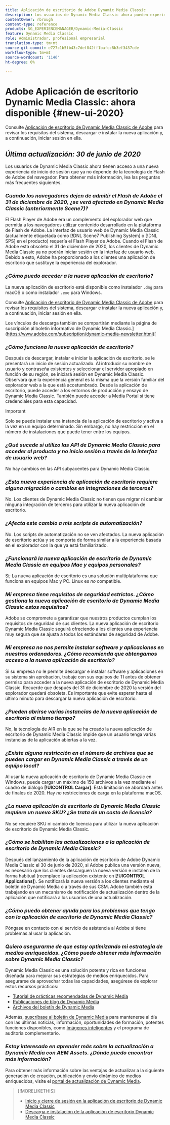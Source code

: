 ```yaml
---
title: Aplicación de escritorio de Adobe Dynamic Media Classic
description: Los usuarios de Dynamic Media Classic ahora pueden experimentar una actualización completa de la interfaz de usuario. La experiencia ofrece un inicio de sesión actualizado con vínculos a recursos valiosos, además de esta actualización ya no depende de la tecnología de Flash de Adobe del explorador.
contentOwner: rbrough
content-type: reference
products: SG_EXPERIENCEMANAGER/Dynamic-Media-Classic
feature: Dynamic Media Classic
role: Administrador, profesional empresarial
translation-type: tm+mt
source-git-commit: e727c1b5fb43c7def842ff1bafcc8b3ef3437cde
workflow-type: tm+mt
source-wordcount: '1146'
ht-degree: 0%

---
```



# Adobe Aplicación de escritorio Dynamic Media Classic: ahora disponible {#new-ui-2020}

Consulte [Aplicación de escritorio de Dynamic Media Classic de Adobe](/help/dynamic-media-classic-desktop-app.md) para revisar los requisitos del sistema, descargar e instalar la nueva aplicación y, a continuación, iniciar sesión en ella.

## _Última actualización: 30 de junio de 2020_

Los usuarios de Dynamic Media Classic ahora tienen acceso a una nueva experiencia de inicio de sesión que ya no depende de la tecnología de Flash de Adobe del navegador. Para obtener más información, lea las preguntas más frecuentes siguientes.

### **_Cuando los navegadores dejen de admitir el Flash de Adobe el 31 de diciembre de 2020, ¿se verá afectado en Dynamic Media Classic (anteriormente Scene7)?_**

El Flash Player de Adobe era un complemento del explorador web que permitía a los navegadores utilizar contenido desarrollado en la plataforma de Flash de Adobe. La interfaz de usuario web de Dynamic Media Classic (actualmente etiquetada como [!DNL Scene7 Publishing System] o [!DNL SPS] en el producto) requería el Flash Player de Adobe. Cuando el Flash de Adobe está obsoleto el 31 de diciembre de 2020, los clientes de Dynamic Media Classic ya no podrán iniciar sesión en la interfaz de usuario web. Debido a esto, Adobe ha proporcionado a los clientes una aplicación de escritorio que sustituye la experiencia del explorador.

### **_¿Cómo puedo acceder a la nueva aplicación de escritorio?_**

La nueva aplicación de escritorio está disponible como instalador `.dmg` para macOS o como instalador `.exe` para Windows.

Consulte [Aplicación de escritorio de Dynamic Media Classic de Adobe](/help/dynamic-media-classic-desktop-app.md) para revisar los requisitos del sistema, descargar e instalar la nueva aplicación y, a continuación, iniciar sesión en ella.

Los vínculos de descarga también se compartirán mediante la página de suscripción al boletín informativo de Dynamic Media Classic.](https://www.adobe.com/subscription/dynamic-media-newsletter.html)[

### **_¿Cómo funciona la nueva aplicación de escritorio?_**

Después de descargar, instalar e iniciar la aplicación de escritorio, se le presentará un inicio de sesión actualizado. Al introducir su nombre de usuario y contraseña existentes y seleccionar el servidor apropiado en función de su región, se iniciará sesión en Dynamic Media Classic. Observará que la experiencia general es la misma que la versión familiar del explorador web a la que está acostumbrado. Desde la aplicación de escritorio, puede acceder a los entornos de producción y ensayo de Dynamic Media Classic. También puede acceder a Media Portal si tiene credenciales para esta capacidad.

>[!IMPORTANT]
>
>Solo se puede instalar una instancia de la aplicación de escritorio *y* activa a la vez en un equipo determinado. Sin embargo, no hay restricción en el número de instalaciones que puede tener entre los equipos.

### **_¿Qué sucede si utilizo las API de Dynamic Media Classic para acceder al producto y no inicio sesión a través de la interfaz de usuario web?_**

No hay cambios en las API subyacentes para Dynamic Media Classic.

### **_¿Esta nueva experiencia de aplicación de escritorio requiere alguna migración o cambios en integraciones de terceros?_**

No. Los clientes de Dynamic Media Classic no tienen que migrar ni cambiar ninguna integración de terceros para utilizar la nueva aplicación de escritorio.

### **_¿Afecta este cambio a mis scripts de automatización?_**

No. Los scripts de automatización no se ven afectados. La nueva aplicación de escritorio actúa y se comporta de forma similar a la experiencia basada en el explorador con la que ya está familiarizado.

### **_¿Funcionará la nueva aplicación de escritorio de Dynamic Media Classic en equipos Mac y equipos personales?_**

Sí; La nueva aplicación de escritorio es una solución multiplataforma que funciona en equipos Mac y PC. Linux es *no* compatible.

### **_Mi empresa tiene requisitos de seguridad estrictos. ¿Cómo gestiona la nueva aplicación de escritorio de Dynamic Media Classic estos requisitos?_**

Adobe se compromete a garantizar que nuestros productos cumplan los requisitos de seguridad de sus clientes. La nueva aplicación de escritorio Dynamic Media Classic seguirá ofreciendo a los clientes una experiencia muy segura que se ajusta a todos los estándares de seguridad de Adobe.

### **_Mi empresa no nos permite instalar software y aplicaciones en nuestros ordenadores. ¿Cómo recomienda que obtengamos acceso a la nueva aplicación de escritorio?_**

Si su empresa no le permite descargar e instalar software y aplicaciones en su sistema sin aprobación, trabaje con sus equipos de TI antes de obtener permiso para acceder a la nueva aplicación de escritorio de Dynamic Media Classic. Recuerde que después del 31 de diciembre de 2020 la versión del explorador quedará obsoleta. Es importante que evite esperar hasta el último minuto para descargar la nueva aplicación de escritorio.

### **_¿Pueden abrirse varias instancias de la nueva aplicación de escritorio al mismo tiempo?_**

No, la tecnología de AIR en la que se ha creado la nueva aplicación de escritorio de Dynamic Media Classic impide que un usuario tenga varias instancias de la aplicación abiertas a la vez.

### **_¿Existe alguna restricción en el número de archivos que se pueden cargar en Dynamic Media Classic a través de un equipo local?_**

Al usar la nueva aplicación de escritorio de Dynamic Media Classic en Windows, puede cargar un máximo de 150 archivos a la vez mediante el cuadro de diálogo **[!UICONTROL Cargar]**. Esta limitación se abordará antes de finales de 2020. Hay *no* restricciones de carga en la plataforma macOS.

### **_¿La nueva aplicación de escritorio de Dynamic Media Classic requiere un nuevo SKU? ¿Se trata de un costo de licencia?_**

No se requiere SKU ni cambio de licencia para utilizar la nueva aplicación de escritorio de Dynamic Media Classic.

### **_¿Cómo se habilitan las actualizaciones a la aplicación de escritorio de Dynamic Media Classic?_**

Después del lanzamiento de la aplicación de escritorio de Adobe Dynamic Media Classic el 30 de junio de 2020, si Adobe publica una versión nueva, es necesario que los clientes descarguen la nueva versión e instalen de la forma habitual (reemplace la aplicación existente en **[!UICONTROL Applications]**). Se notificará la nueva versión a los clientes mediante el boletín de Dynamic Media o a través de sus CSM. Adobe también está trabajando en un mecanismo de notificación de actualización dentro de la aplicación que notificará a los usuarios de una actualización.

### **_¿Cómo puedo obtener ayuda para los problemas que tengo con la aplicación de escritorio de Dynamic Media Classic?_**

Póngase en contacto con el servicio de asistencia al Adobe si tiene problemas al usar la aplicación.

### **_Quiero asegurarme de que estoy optimizando mi estrategia de medios enriquecidos. ¿Cómo puedo obtener más información sobre Dynamic Media Classic?_**

Dynamic Media Classic es una solución potente y rica en funciones diseñada para mejorar sus estrategias de medios enriquecidos. Para asegurarse de aprovechar todas las capacidades, asegúrese de explorar estos recursos prácticos:

* [Tutorial de prácticas recomendadas de Dynamic Media](https://experienceleague.adobe.com/docs/experience-manager-learn/dynamic-media-classic-tutorial/overview.html)
* [Publicaciones de blog de Dynamic Media](https://theblog.adobe.com/tag/dynamic-media/)
* [Archivos del boletín de Dynamic Media](https://experienceleague.adobe.com/docs/dynamic-media-classic/using/dynamic-media-newsletter.html)

Además, [suscríbase al boletín de Dynamic Media](https://www.adobe.com/subscription/dynamic-media-newsletter.html) para mantenerse al día con las últimas noticias, información, oportunidades de formación, potentes funciones disponibles, como [Imágenes inteligentes](https://experienceleague.adobe.com/docs/experience-manager-65/assets/dynamic/imaging-faq.html#dynamic) y el programa de auditoría complementario.

### **_Estoy interesado en aprender más sobre la actualización a Dynamic Media con AEM Assets. ¿Dónde puedo encontrar más información?_**

Para obtener más información sobre las ventajas de actualizar a la siguiente generación de creación, publicación y envío dinámico de medios enriquecidos, visite el [portal de actualización de Dynamic Media](http://exploreadobe.com/dynamic-media-upgrade/).

>[!MORELIKETHIS]
>
>* [Inicio y cierre de sesión en la aplicación de escritorio de Dynamic Media Classic](/help/signing-out.md)
>* [Descarga e instalación de la aplicación de escritorio Dynamic Media Classic](/help/dynamic-media-classic-desktop-app.md)



<!-- SAVE - OLD LINK TO BEST PRACTICES GUIDE IN PDF https://www.adobe.com/content/dam/www/us/en/marketing/experience-manager-assets/dynamic-media/adobe-dynamic-media-classic-best-practices-guide.pdf -->

